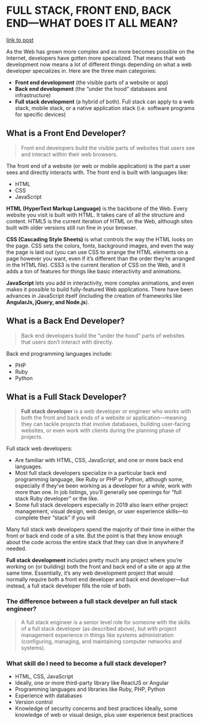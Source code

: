 # FULL STACK, FRONT END, BACK END—WHAT DOES IT ALL MEAN?
[link to post](https://skillcrush.com/2017/02/27/front-end-back-end-full-stack/)

As the Web has grown more complex and as more becomes possible on the Internet, developers have gotten more specialized. That means that web development now means a lot of different things depending on what a web developer specializes in. Here are the three main categories:

- **Front end development** (the visible parts of a website or app)
- **Back end development** (the “under the hood” databases and infrastructure)
- **Full stack development** (a hybrid of both). Full stack can apply to a web stack, mobile stack, or a native application stack (i.e. software programs for specific devices)

## What is a Front End Developer?
>Front end developers build the visible parts of websites that users see and interact within their web browsers.

The front end of a website (or web or mobile application) is the part a user sees and directly interacts with. The front end is built with languages like:

- HTML
- CSS
- JavaScript

**HTML (HyperText Markup Language)** is the backbone of the Web. Every website you visit is built with HTML. It takes care of all the structure and content. HTML5 is the current iteration of HTML on the Web, although sites built with older versions still run fine in your browser.

**CSS (Cascading Style Sheets)** is what controls the way the HTML looks on the page. CSS sets the colors, fonts, background images, and even the way the page is laid out (you can use CSS to arrange the HTML elements on a page however you want, even if it’s different than the order they’re arranged in the HTML file). CSS3 is the current iteration of CSS on the Web, and it adds a ton of features for things like basic interactivity and animations.

**JavaScript** lets you add in interactivity, more complex animations, and even makes it possible to build fully-featured Web applications. There have been advances in JavaScript itself (including the creation of frameworks like **AngularJs, jQuery, and Node.js**).

## What is a Back End Developer?

>Back end developers build the “under the hood” parts of websites that users don’t interact with directly.

Back end programming languages include:

- PHP
- Ruby
- Python

## What is a Full Stack Developer?

>**Full stack developer** is a web developer or engineer who works with both the front and back ends of a website or application—meaning they can tackle projects that involve databases, building user-facing websites, or even work with clients during the planning phase of projects.

Full stack web developers:

- Are familiar with HTML, CSS, JavaScript, and one or more back end languages.
- Most full stack developers specialize in a particular back end programming language, like Ruby or PHP or Python, although some, especially if they’ve been working as a developer for a while, work with more than one. In job listings, you’ll generally see openings for “full stack Ruby developer” or the like.
- Some full stack developers especially in 2019 also learn either project management, visual design, web design, or user experience skills—to complete their “stack” if you will

Many full stack web developers spend the majority of their time in either the front or back end code of a site. But the point is that they know enough about the code across the entire stack that they can dive in anywhere if needed.

**Full stack development** includes pretty much any project where you’re working on (or building) both the front and back end of a site or app at the same time. Essentially, it’s any web development project that would normally require both a front end developer and back end developer—but instead, a full stack developer fills the role of both.

### The difference between a full stack develper an full stack engineer?

>A full stack engineer is a senior level role for someone with the skills of a full stack developer (as described above), but with project management experience in things like systems administration (configuring, managing, and maintaining computer networks and systems).

### What skill do I need to become a full stack developer?

- HTML, CSS, JavaScript
- Ideally, one or more third-party library like ReactJS or Angular
- Programming languages and libraries like Ruby, PHP, Python
- Experience with databases
- Version control
- Knowledge of security concerns and best practices
Ideally, some knowledge of web or visual design, plus user experience best practices


